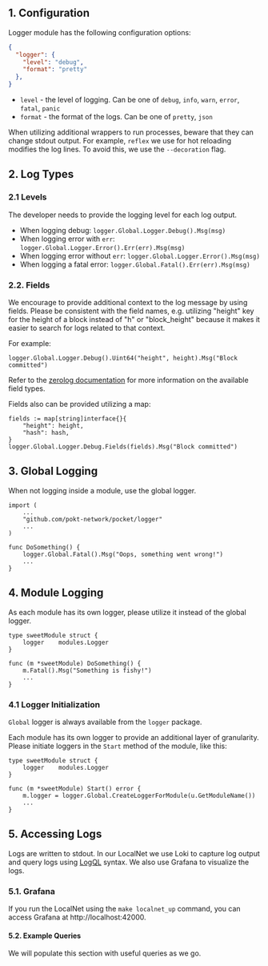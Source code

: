 ## 1. Configuration

Logger module has the following configuration options:

```json
{
  "logger": {
    "level": "debug",
    "format": "pretty"
  },
}
```

* `level` - the level of logging. Can be one of `debug`, `info`, `warn`, `error`, `fatal`, `panic`
* `format` - the format of the logs. Can be one of `pretty`, `json`

When utilizing additional wrappers to run processes, beware that they can change stdout output. For example, `reflex` we use for hot reloading modifies the log lines. To avoid this, we use the `--decoration` flag.


## 2. Log Types

### 2.1 Levels

The developer needs to provide the logging level for each log output.

* When logging debug: `logger.Global.Logger.Debug().Msg(msg)`
* When logging error with `err`: `logger.Global.Logger.Error().Err(err).Msg(msg)`
* When logging error without `err`: `logger.Global.Logger.Error().Msg(msg)`
* When logging a fatal error: `logger.Global.Fatal().Err(err).Msg(msg)`

### 2.2. Fields

We encourage to provide additional context to the log message by using fields. Please be consistent with the field names, e.g. utilizing "height" key for the height of a block instead of "h" or "block_height" because it makes it easier to search for logs related to that context.

For example:
```golang
logger.Global.Logger.Debug().Uint64("height", height).Msg("Block committed")
```

Refer to the [zerolog documentation](https://github.com/rs/zerolog#field-types) for more information on the available field types.

Fields also can be provided utilizing a map:

```golang
fields := map[string]interface{}{
    "height": height,
    "hash": hash,
}
logger.Global.Logger.Debug.Fields(fields).Msg("Block committed")
```

## 3. Global Logging

When not logging inside a module, use the global logger.

```golang
import (
	...
	"github.com/pokt-network/pocket/logger"
    ...
)

func DoSomething() {
    logger.Global.Fatal().Msg("Oops, something went wrong!")
    ...
}

```


## 4. Module Logging

As each module has its own logger, please utilize it instead of the global logger.

```golang
type sweetModule struct {
    logger    modules.Logger
}

func (m *sweetModule) DoSomething() {
    m.Fatal().Msg("Something is fishy!")
    ...
}
```

### 4.1 Logger Initialization

`Global` logger is always available from the `logger` package.

Each module has its own logger to provide an additional layer of granularity.
Please initiate loggers in the `Start` method of the module, like this:

```golang
type sweetModule struct {
    logger    modules.Logger
}

func (m *sweetModule) Start() error {
    m.logger = logger.Global.CreateLoggerForModule(u.GetModuleName())
    ...
}
```

## 5. Accessing Logs

Logs are written to stdout. In our LocalNet we use Loki to capture log output and query logs using [LogQL](https://grafana.com/docs/loki/latest/logql/) syntax. We also use Grafana to visualize the logs.

### 5.1. Grafana

If you run the LocalNet using the `make localnet_up` command, you can access Grafana at http://localhost:42000.

#### 5.2. Example Queries

We will populate this section with useful queries as we go.
